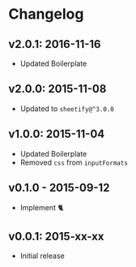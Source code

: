 # Changelog

## v2.0.1: 2016-11-16

- Updated Boilerplate

## v2.0.0: 2015-11-08

- Updated to `sheetify@^3.0.0`

## v1.0.0: 2015-11-04

- Updated Boilerplate
- Removed `css` from `inputFormats`

## v0.1.0 - 2015-09-12

- Implement :cat2:

## v0.0.1: 2015-xx-xx

- Initial release
